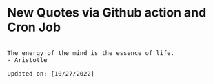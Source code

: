 # New Quotes via Github action and Cron Job

<pre>
<!-- #quote -->
The energy of the mind is the essence of life.
- Aristotle

Updated on: [10/27/2022]
<!-- #quoteEnd -->
</pre>
